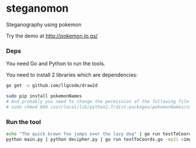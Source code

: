 # steganomon
Steganography using pokemon

Try the demo at http://pokemon.lp.gs/

### Deps

You need Go and Python to run the tools.

You need to install 2 libraries which are dependencies:

```sh
go get -u github.com/llgcode/draw2d

sudo pip install pokemonNames
# And probably you need to change the permission of the following file
# sudo chmod 666 /usr/local/lib/python2.7/dist-packages/pokemonNames/names.list
```

### Run the tool

```sh
echo "The quick brown fox jumps over the lazy dog" | go run testToCoords.go -t2e |\
python main.py | python decipher.py | go run testToCoords.go -ep2i >img.png
```
